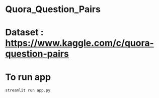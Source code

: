 # Quora_Question_Pairs

# Dataset : https://www.kaggle.com/c/quora-question-pairs

# To run app
```bash
streamlit run app.py
``` 
